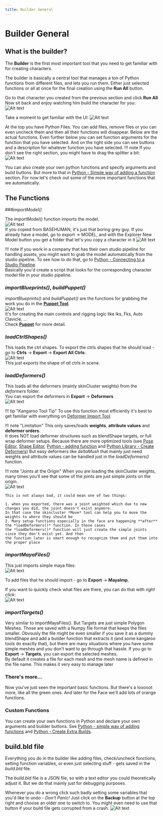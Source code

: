 ```yaml
---
title: Builder General
---
```


# Builder General



## What is the builder?
The **Builder** is the first most important tool that you need to get familiar with for creating characters.

The builder is basically a central tool that manages a ton of Python functions from different files, and lets
you run them. Either just selected functions or all at once for the final creation using the **Run All** button.

Go to that character you created from the previous section and click **Run All**  
Now sit back and enjoy watching him build the character for you:  
![Alt text](../images/builder_buildAll.gif)

Take a moment to get familiar with the UI:
![Alt text](../images/builder_filesAndFunctions.jpg)

At the top you have Python Files. You can add files, remove files or you can even uncheck them and then all their functions will disappear.
Below are the actual functions. Even further below you can set function arguments for the function that you have selected.
And on the right side you can see buttons and a description for 
whatever function you have selected.
!!! note
    If you don't see the right section, you might have to drag the splitter a bit:  
    ![Alt text](../images/builderGeneral_dragRightSide.gif)


You can also create your own python functions and specify arguments and build buttons. But more to that
in [Python - Simple way of adding a function](../python/python1.md#simple-way-of-adding-a-function) section.
For now let's check out some of the more important functions that we automatically.  


## The Functions

###*importModel()*

The *importModel()* function imports the model.  
![Alt text](../images/builder_importModelFunction.jpg)  
If you copied from BASEHUMAN, it's just that boring grey guy. 
If you already have a model, go to export -> MODEL, and with the Explorer New Model button
you get a folder that let's you copy a character in it
![Alt text](../images/addModel.gif)  

!!! note
    If you work in a company that has their own studio pipeline for handling assets, you might want to grab
    the model automatically from the studio pipeline. To see how to do that, go to
    [Python - Connecting to a Studio Pipeline](../python/python2.md#connecting-to-studio-pipeline).  
    Basically you'd create a script that looks for the corresponding character model file in your studio pipeline.


### *importBlueprints()*, *buildPuppet()*
*importBlueprints()* and *buildPuppet()* are the functions for grabbing the work you do in the [**Puppet Tool**](../puppet/puppetGeneral.md).  
![Alt text](../images/builderGeneral_puppetFunctions.jpg)  
It's for creating the main controls and rigging logic like Iks, Fks, Auto Clavicle, ...  
Check [**Puppet**](../puppet/puppetGeneral.md) for more detail. 


### *loadCtrlShapes()*
This loads the ctrl shapes. To export the ctrls shapes that he should load - go to **Ctrls** -> **Export** -> **Export All Ctrls**:   
![Alt text](../images/builderGeneral_ctrlShapeExport.jpg)  
This just exports the shape of *all* ctrls in scene.  


### *loadDeformers()*
This loads all the deformers (mainly skinCluster weights) from the *deformers* folder.   
You can export the deformers in **Export** -> **Deformers**  
![Alt text](../images/builderGeneral_exportDeformers.jpg)

!!! tip "Kangaroo Tool Tip"
    To use this function most efficiently it's best to get familiar with everything on [Deformer Import Tool](../tools/toolsDeformerImport.md)

!!! note "Limitation"
    This only saves/loads **weights**, **attribute values** and **deformer orders**.  
    It does NOT load deformer structures such as blendShape targets, or full wrap deformer setups.
    Because there are more optimized tools (see 
    [Pose Editor](../body/poseEditor1.md), [Shape Editor](../face/shapeEditor1.md),
    [Python - adding function](../python/python1.md#simple-way-of-adding-a-function) and
    [Python Library - Create Deformers](../python/pythonLibrary.md#create-deformers))
    But easy deformers like *deltaMush* that mainly just need weights and attribute values can be handled
    just in the *loadDeformers()* function.

!!! note "Joints at the Origin"
    When you are loading the skinCluster weights, many times you'll see that some of the joints are just simple joints 
    on the origin.  
    ![Alt text](../images/builder_jointsAtOrigin.jpg)  

    This is not always bad, it could mean one of two things:

    1. when you exported, there was a joint weighted which due to new changes you did, the joint doesn't exist anymore.
    In that case the skincluster *Move* tool can help you to move the weights to where they should be
    2. Many setup functions especially in the face are happening **after** the *loadDeformers()* function. In those cases
    the *loadDeformers()* function will just create the simple joints since they don't exist yet. And then 
    the function later is smart enough to recognize them and put them into the proper place




### *importMayaFiles()*
This just imports simple maya files:  
![Alt text](../images/builderGeneral_importMayaFilesFunction.jpg)    

To add files that he should import - go to  **Export** -> **MayaImp**,

If you want to quickly check what files are there, you can do that with *right click*:  
![Alt text](../images/builder_mayaImport.gif)   


### *importTargets()*
Very similar to importMayaFiles(). But Targets are just simple Polygon Meshes. Those are saved with a Numpy file format
that keeps the files smaller. Obvously the file might be even smaller if you save it as a dummy blendShape and add a builder function that extracts it (and some kangaroo tools do exactly that),
but there are many situations where you have some simple meshes and you don't want to go through that hassle.
If you go to **Export** -> **Targets**, you can export the selected meshes.  
By default it creates a file for each mesh and the mesh name is defined in the file name. 
This makes it very easy to manage later


### There's more...
Now you've just seen the important basic functions. But there's a looooot more, like all the green ones.
And later for the Face we'll add lots of orange functions.


### Custom Functions
You can create your own functions in Python and declare your own arguments and builder buttons. 
See [Python - simple way of adding functions](../python/python1.md#simple-way-of-adding-a-function) and 
[Python - Create Extra Builds](../python/python2.md#extra-builds).



## build.bld file
Everything you do in the builder like adding files, check/uncheck functions, setting function variables, or even
just selecting stuff - gets saved in the *build.bld* file.  

The *build.bld* file is a JSON file, so with a text editor you could theoretically adjust it. But we do that
mainly just for debugging purposes.

Whenever you do a wrong click such badly setting some variables that you'd like to undo - *Don't Panic!*
Just click on the **Backup** button at the top right and choose an older one to switch to. You might even need to use
that button if your build file gets corrupted from a crash.
![Alt text](../images/builder_backups.gif)

